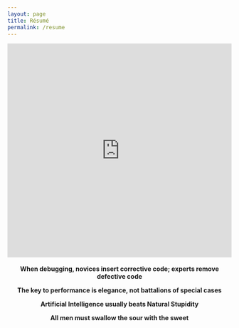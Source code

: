 ```yaml
--- 
layout: page
title: Résumé
permalink: /resume
---
```

<center>
<iframe src="https://drive.google.com/file/d/0B7hJdfAwnUNzNk9zSndNRFhTR2c/preview" 
 frameborder="0"
 style="overflow:hidden;height:480;width:100%" 
 width="100%" height="480"></iframe>

<br>
<br>
<b>When debugging, novices insert corrective code; experts remove defective code</b>
<br>

<b>The key to performance is elegance, not battalions of special cases</b>
<br>

<b>Artificial Intelligence usually beats Natural Stupidity</b>
<br>

<b>All men must swallow the sour with the sweet</b>

</center>